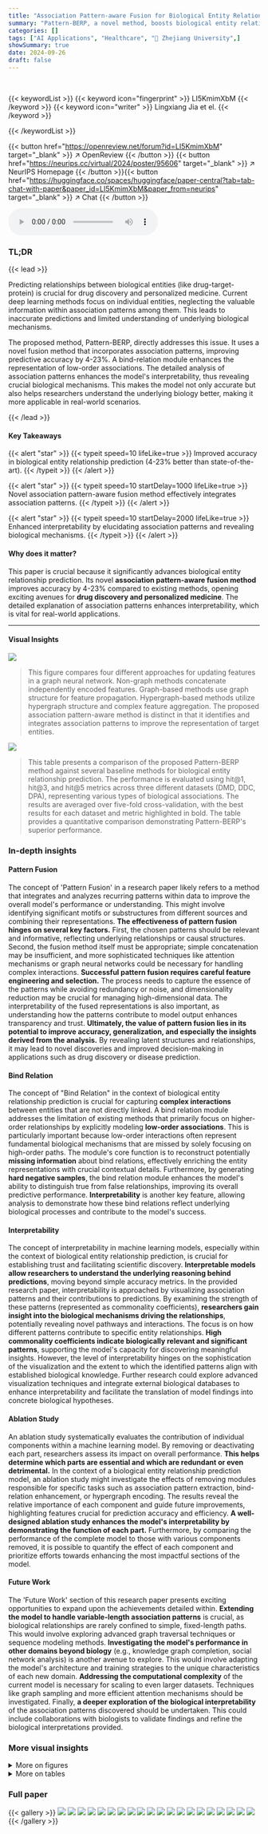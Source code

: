 ```yaml
---
title: "Association Pattern-aware Fusion for Biological Entity Relationship Prediction"
summary: "Pattern-BERP, a novel method, boosts biological entity relationship prediction accuracy by 4-23% using association pattern-aware fusion, enhancing interpretability for real-world applications."
categories: []
tags: ["AI Applications", "Healthcare", "🏢 Zhejiang University",]
showSummary: true
date: 2024-09-26
draft: false
---
```


<br>

{{< keywordList >}}
{{< keyword icon="fingerprint" >}} LI5KmimXbM {{< /keyword >}}
{{< keyword icon="writer" >}} Lingxiang Jia et el. {{< /keyword >}}
 
{{< /keywordList >}}

{{< button href="https://openreview.net/forum?id=LI5KmimXbM" target="_blank" >}}
↗ OpenReview
{{< /button >}}
{{< button href="https://neurips.cc/virtual/2024/poster/95606" target="_blank" >}}
↗ NeurIPS Homepage
{{< /button >}}{{< button href="https://huggingface.co/spaces/huggingface/paper-central?tab=tab-chat-with-paper&paper_id=LI5KmimXbM&paper_from=neurips" target="_blank" >}}
↗ Chat
{{< /button >}}



<audio controls>
    <source src="https://ai-paper-reviewer.com/LI5KmimXbM/podcast.wav" type="audio/wav">
    Your browser does not support the audio element.
</audio>


### TL;DR


{{< lead >}}

Predicting relationships between biological entities (like drug-target-protein) is crucial for drug discovery and personalized medicine. Current deep learning methods focus on individual entities, neglecting the valuable information within association patterns among them. This leads to inaccurate predictions and limited understanding of underlying biological mechanisms.



The proposed method, Pattern-BERP, directly addresses this issue. It uses a novel fusion method that incorporates association patterns, improving predictive accuracy by 4-23%.  A bind-relation module enhances the representation of low-order associations. The detailed analysis of association patterns enhances the model's interpretability, thus revealing crucial biological mechanisms. This makes the model not only accurate but also helps researchers understand the underlying biology better, making it more applicable in real-world scenarios.

{{< /lead >}}


#### Key Takeaways

{{< alert "star" >}}
{{< typeit speed=10 lifeLike=true >}} Improved accuracy in biological entity relationship prediction (4-23% better than state-of-the-art). {{< /typeit >}}
{{< /alert >}}

{{< alert "star" >}}
{{< typeit speed=10 startDelay=1000 lifeLike=true >}} Novel association pattern-aware fusion method effectively integrates association patterns. {{< /typeit >}}
{{< /alert >}}

{{< alert "star" >}}
{{< typeit speed=10 startDelay=2000 lifeLike=true >}} Enhanced interpretability by elucidating association patterns and revealing biological mechanisms. {{< /typeit >}}
{{< /alert >}}

#### Why does it matter?
This paper is crucial because it significantly advances biological entity relationship prediction.  Its novel **association pattern-aware fusion method** improves accuracy by 4-23% compared to existing methods, opening exciting avenues for **drug discovery and personalized medicine**. The detailed explanation of association patterns enhances interpretability, which is vital for real-world applications.

------
#### Visual Insights



![](https://ai-paper-reviewer.com/LI5KmimXbM/figures_1_1.jpg)

> This figure compares four different approaches for updating features in a graph neural network.  Non-graph methods concatenate independently encoded features. Graph-based methods use graph structure for feature propagation. Hypergraph-based methods utilize hypergraph structure and complex feature aggregation. The proposed association pattern-aware method is distinct in that it identifies and integrates association patterns to improve the representation of target entities.





![](https://ai-paper-reviewer.com/LI5KmimXbM/tables_7_1.jpg)

> This table presents a comparison of the proposed Pattern-BERP method against several baseline methods for biological entity relationship prediction.  The performance is evaluated using hit@1, hit@3, and hit@5 metrics across three different datasets (DMD, DDC, DPA), representing various types of biological associations.  The results are averaged over five-fold cross-validation, with the best results for each dataset and metric highlighted in bold.  The table provides a quantitative comparison demonstrating Pattern-BERP's superior performance.





### In-depth insights


#### Pattern Fusion
The concept of 'Pattern Fusion' in a research paper likely refers to a method that integrates and analyzes recurring patterns within data to improve the overall model's performance or understanding.  This might involve identifying significant motifs or substructures from different sources and combining their representations. **The effectiveness of pattern fusion hinges on several key factors.**  First, the chosen patterns should be relevant and informative, reflecting underlying relationships or causal structures. Second, the fusion method itself must be appropriate; simple concatenation may be insufficient, and more sophisticated techniques like attention mechanisms or graph neural networks could be necessary for handling complex interactions.  **Successful pattern fusion requires careful feature engineering and selection.** The process needs to capture the essence of the patterns while avoiding redundancy or noise, and dimensionality reduction may be crucial for managing high-dimensional data.  The interpretability of the fused representations is also important, as understanding how the patterns contribute to model output enhances transparency and trust. **Ultimately, the value of pattern fusion lies in its potential to improve accuracy, generalization, and especially the insights derived from the analysis.**  By revealing latent structures and relationships, it may lead to novel discoveries and improved decision-making in applications such as drug discovery or disease prediction.

#### Bind Relation
The concept of "Bind Relation" in the context of biological entity relationship prediction is crucial for capturing **complex interactions** between entities that are not directly linked.  A bind relation module addresses the limitation of existing methods that primarily focus on higher-order relationships by explicitly modeling **low-order associations**. This is particularly important because low-order interactions often represent fundamental biological mechanisms that are missed by solely focusing on high-order paths.  The module's core function is to reconstruct potentially **missing information** about bind relations, effectively enriching the entity representations with crucial contextual details.  Furthermore, by generating **hard negative samples**, the bind relation module enhances the model's ability to distinguish true from false relationships, improving its overall predictive performance.  **Interpretability** is another key feature, allowing analysis to demonstrate how these bind relations reflect underlying biological processes and contribute to the model's success.

#### Interpretability
The concept of interpretability in machine learning models, especially within the context of biological entity relationship prediction, is crucial for establishing trust and facilitating scientific discovery.  **Interpretable models allow researchers to understand the underlying reasoning behind predictions**, moving beyond simple accuracy metrics. In the provided research paper, interpretability is approached by visualizing association patterns and their contributions to predictions.  By examining the strength of these patterns (represented as commonality coefficients), **researchers gain insight into the biological mechanisms driving the relationships**, potentially revealing novel pathways and interactions.  The focus is on how different patterns contribute to specific entity relationships.  **High commonality coefficients indicate biologically relevant and significant patterns**, supporting the model's capacity for discovering meaningful insights.  However, the level of interpretability hinges on the sophistication of the visualization and the extent to which the identified patterns align with established biological knowledge.  Further research could explore advanced visualization techniques and integrate external biological databases to enhance interpretability and facilitate the translation of model findings into concrete biological hypotheses.

#### Ablation Study
An ablation study systematically evaluates the contribution of individual components within a machine learning model. By removing or deactivating each part, researchers assess its impact on overall performance.  **This helps determine which parts are essential and which are redundant or even detrimental.** In the context of a biological entity relationship prediction model, an ablation study might investigate the effects of removing modules responsible for specific tasks such as association pattern extraction, bind-relation enhancement, or hypergraph encoding.  The results reveal the relative importance of each component and guide future improvements, highlighting features crucial for prediction accuracy and efficiency.  **A well-designed ablation study enhances the model's interpretability by demonstrating the function of each part.**  Furthermore, by comparing the performance of the complete model to those with various components removed, it is possible to quantify the effect of each component and prioritize efforts towards enhancing the most impactful sections of the model.

#### Future Work
The 'Future Work' section of this research paper presents exciting opportunities to expand upon the achievements detailed within.  **Extending the model to handle variable-length association patterns** is crucial, as biological relationships are rarely confined to simple, fixed-length paths.  This would involve exploring advanced graph traversal techniques or sequence modeling methods.  **Investigating the model's performance in other domains beyond biology** (e.g., knowledge graph completion, social network analysis) is another avenue to explore. This would involve adapting the model's architecture and training strategies to the unique characteristics of each new domain.  **Addressing the computational complexity** of the current model is necessary for scaling to even larger datasets.  Techniques like graph sampling and more efficient attention mechanisms should be investigated.  Finally, **a deeper exploration of the biological interpretability** of the association patterns discovered should be undertaken. This could include collaborations with biologists to validate findings and refine the biological interpretations provided.


### More visual insights

<details>
<summary>More on figures
</summary>


![](https://ai-paper-reviewer.com/LI5KmimXbM/figures_3_1.jpg)

> The figure illustrates the Pattern-BERP framework, which consists of four main modules: bio-encoding, association pattern-aware fusion, bind-relation enhancement, and association predictor.  The bio-encoding module initializes entity attributes using different encoders based on entity type. A hypergraph and two bipartite graphs representing relationships are then constructed and fed into the association pattern-aware fusion module. This module incorporates association patterns to enhance entity representations. The bind-relation enhancement module reconstructs missing bind-relation features to generate hard negative samples. Finally, the association predictor module uses the combined entity features to predict the association.


![](https://ai-paper-reviewer.com/LI5KmimXbM/figures_8_1.jpg)

> This figure visualizes the interpretability of the Pattern-BERP model by showing the association patterns for two drugs (Cefadroxil and S-(2-Thienyl)-L-cysteine) in the DMD dataset.  The size of the node indicates the contribution of that pattern.  Larger nodes indicate more significant contributions and similar biological pathways, while smaller nodes indicate less relevance.


![](https://ai-paper-reviewer.com/LI5KmimXbM/figures_18_1.jpg)

> This figure presents the overall architecture of the Pattern-BERP model. It starts by encoding the input entities (drugs, microbes, diseases) using different bio-encoders tailored to each entity type. Then, it builds a hypergraph and two bipartite graphs to represent the relationships between the entities.  The hypergraph is processed by an Association Pattern-aware Fusion module which integrates association pattern information to enhance entity representation.  A Bind-relation Enhancement module, based on the bipartite graphs, reconstructs missing information and generates hard negative samples for improved model training.  Finally, an Association Predictor uses the integrated entity features to predict new entity relationships.


![](https://ai-paper-reviewer.com/LI5KmimXbM/figures_20_1.jpg)

> This figure illustrates the overall framework of the proposed Pattern-BERP model.  It shows how entity attributes are encoded, how a hypergraph and two bipartite graphs are constructed from the data, and how these graphs are used in the Association Pattern-aware Fusion module and Bind-relation Enhancement module to generate an integrated entity feature for final association prediction.  The process involves identifying association patterns, integrating them into the entity representation, and generating hard negative samples to improve the model's performance.


![](https://ai-paper-reviewer.com/LI5KmimXbM/figures_21_1.jpg)

> This figure illustrates the overall architecture of the Pattern-BERP model. It shows how entity attributes are initialized, how the hypergraph and bipartite graphs are constructed, and how the association pattern-aware fusion and bind-relation enhancement modules are used to generate entity representations for association prediction.


![](https://ai-paper-reviewer.com/LI5KmimXbM/figures_21_2.jpg)

> This figure illustrates the overall framework of the Pattern-BERP model. It starts with bio-encoding of entities, then uses association pattern-aware fusion and bind-relation enhancement to generate final entity representation for association prediction. The figure shows how different components such as hypergraph, bipartite graphs and pattern interaction work together.


</details>




<details>
<summary>More on tables
</summary>


![](https://ai-paper-reviewer.com/LI5KmimXbM/tables_9_1.jpg)
> This table presents the ablation study results on the DDC dataset. It shows the impact of removing each component (Bind-relation Feature Reconstruction, Hard Negative Sampling, Hypergraph Convolution, Distance Embedding, and Association Pattern-aware Interaction) on the model's performance. The performance metrics used are hits@1, hits@3, hits@5, ndcg@1, ndcg@3, and ndcg@5, all represented as percentages. The best results for each metric are highlighted in bold, showing the contribution of each module to the overall performance.

![](https://ai-paper-reviewer.com/LI5KmimXbM/tables_16_1.jpg)
> This table presents a detailed breakdown of three distinct biological entity association datasets used in the study: DMD (Drug-Microbe-Disease), DDC (synergistic Drug-Drug-Cell line), and DPA (Drug-target Protein-Adverse reaction). For each dataset, it lists the entity types involved, the number of nodes for each entity type, the total number of associations present, and the overall association ratio (the percentage of possible associations that are actually observed).  This table provides crucial context for understanding the scale and characteristics of the data used in the experiments.

![](https://ai-paper-reviewer.com/LI5KmimXbM/tables_17_1.jpg)
> This table shows the GPU memory usage (in GB) for different numbers of sampled patterns (N = 5, 10, 20, 50, 100) across three biological datasets (DMD, DDC, DPA) using a single NVIDIA A6000 GPU and an Intel Xeon CPU with 24 cores.  It demonstrates the scalability of the Pattern-BERP model in terms of memory consumption as the number of sampled patterns increases.

![](https://ai-paper-reviewer.com/LI5KmimXbM/tables_19_1.jpg)
> This ablation study evaluates the impact of each module (Bind-relation Feature Reconstruction, Hard Negative Sampling, Hypergraph Convolution, Distance Embedding, and Association Pattern-aware Interaction) in the Pattern-BERP model on the DDC dataset.  The table shows the performance (hits@1, hits@3, hits@5, ndcg@1, ndcg@3, ndcg@5) when one module is removed. This helps understand the contribution of each component to the model's overall performance.

![](https://ai-paper-reviewer.com/LI5KmimXbM/tables_19_2.jpg)
> This ablation study shows the impact of removing different components (Bind-relation Feature Reconstruction, Hard Negative Sampling, Hypergraph Convolution, Distance Embedding, and Association Pattern-aware Interaction) of the Pattern-BERP model on the DPA dataset.  The results, presented as percentages, reveal the contribution of each module to the overall performance, measured by hits@1, hits@3, hits@5, ndcg@1, ndcg@3, and ndcg@5.

</details>




### Full paper

{{< gallery >}}
<img src="https://ai-paper-reviewer.com/LI5KmimXbM/1.png" class="grid-w50 md:grid-w33 xl:grid-w25" />
<img src="https://ai-paper-reviewer.com/LI5KmimXbM/2.png" class="grid-w50 md:grid-w33 xl:grid-w25" />
<img src="https://ai-paper-reviewer.com/LI5KmimXbM/3.png" class="grid-w50 md:grid-w33 xl:grid-w25" />
<img src="https://ai-paper-reviewer.com/LI5KmimXbM/4.png" class="grid-w50 md:grid-w33 xl:grid-w25" />
<img src="https://ai-paper-reviewer.com/LI5KmimXbM/5.png" class="grid-w50 md:grid-w33 xl:grid-w25" />
<img src="https://ai-paper-reviewer.com/LI5KmimXbM/6.png" class="grid-w50 md:grid-w33 xl:grid-w25" />
<img src="https://ai-paper-reviewer.com/LI5KmimXbM/7.png" class="grid-w50 md:grid-w33 xl:grid-w25" />
<img src="https://ai-paper-reviewer.com/LI5KmimXbM/8.png" class="grid-w50 md:grid-w33 xl:grid-w25" />
<img src="https://ai-paper-reviewer.com/LI5KmimXbM/9.png" class="grid-w50 md:grid-w33 xl:grid-w25" />
<img src="https://ai-paper-reviewer.com/LI5KmimXbM/10.png" class="grid-w50 md:grid-w33 xl:grid-w25" />
<img src="https://ai-paper-reviewer.com/LI5KmimXbM/11.png" class="grid-w50 md:grid-w33 xl:grid-w25" />
<img src="https://ai-paper-reviewer.com/LI5KmimXbM/12.png" class="grid-w50 md:grid-w33 xl:grid-w25" />
<img src="https://ai-paper-reviewer.com/LI5KmimXbM/13.png" class="grid-w50 md:grid-w33 xl:grid-w25" />
<img src="https://ai-paper-reviewer.com/LI5KmimXbM/14.png" class="grid-w50 md:grid-w33 xl:grid-w25" />
<img src="https://ai-paper-reviewer.com/LI5KmimXbM/15.png" class="grid-w50 md:grid-w33 xl:grid-w25" />
<img src="https://ai-paper-reviewer.com/LI5KmimXbM/16.png" class="grid-w50 md:grid-w33 xl:grid-w25" />
<img src="https://ai-paper-reviewer.com/LI5KmimXbM/17.png" class="grid-w50 md:grid-w33 xl:grid-w25" />
<img src="https://ai-paper-reviewer.com/LI5KmimXbM/18.png" class="grid-w50 md:grid-w33 xl:grid-w25" />
<img src="https://ai-paper-reviewer.com/LI5KmimXbM/19.png" class="grid-w50 md:grid-w33 xl:grid-w25" />
<img src="https://ai-paper-reviewer.com/LI5KmimXbM/20.png" class="grid-w50 md:grid-w33 xl:grid-w25" />
{{< /gallery >}}